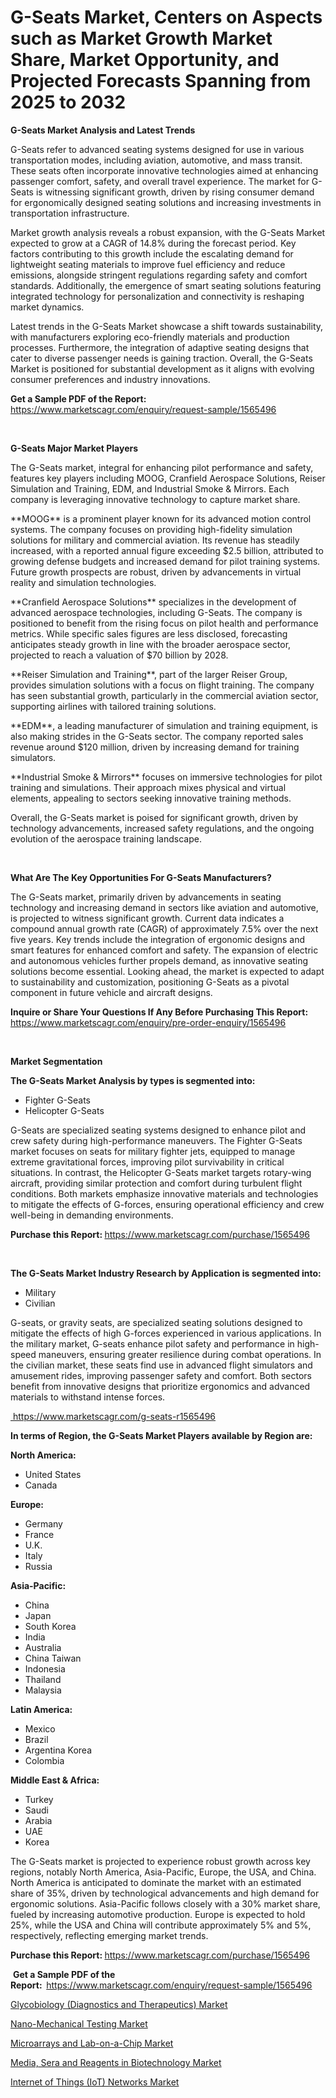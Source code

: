 <p><h1>G-Seats Market, Centers on Aspects such as Market Growth Market Share, Market Opportunity, and Projected Forecasts Spanning from 2025 to 2032</h1></p><p><strong>G-Seats Market Analysis and Latest Trends</strong></p>
<p><p>G-Seats refer to advanced seating systems designed for use in various transportation modes, including aviation, automotive, and mass transit. These seats often incorporate innovative technologies aimed at enhancing passenger comfort, safety, and overall travel experience. The market for G-Seats is witnessing significant growth, driven by rising consumer demand for ergonomically designed seating solutions and increasing investments in transportation infrastructure.</p><p>Market growth analysis reveals a robust expansion, with the G-Seats Market expected to grow at a CAGR of 14.8% during the forecast period. Key factors contributing to this growth include the escalating demand for lightweight seating materials to improve fuel efficiency and reduce emissions, alongside stringent regulations regarding safety and comfort standards. Additionally, the emergence of smart seating solutions featuring integrated technology for personalization and connectivity is reshaping market dynamics.</p><p>Latest trends in the G-Seats Market showcase a shift towards sustainability, with manufacturers exploring eco-friendly materials and production processes. Furthermore, the integration of adaptive seating designs that cater to diverse passenger needs is gaining traction. Overall, the G-Seats Market is positioned for substantial development as it aligns with evolving consumer preferences and industry innovations.</p></p>
<p><strong>Get a Sample PDF of the Report:&nbsp;</strong> <a href="https://www.marketscagr.com/enquiry/request-sample/1565496?utm_campaign=1944&utm_medium=2&utm_source=Github&utm_content=ia&utm_term=11042025&utm_id=g-seats">https://www.marketscagr.com/enquiry/request-sample/1565496</a></p>
<p>&nbsp;</p>
<p><strong>G-Seats Major Market Players</strong></p>
<p><p>The G-Seats market, integral for enhancing pilot performance and safety, features key players including MOOG, Cranfield Aerospace Solutions, Reiser Simulation and Training, EDM, and Industrial Smoke & Mirrors. Each company is leveraging innovative technology to capture market share.</p><p>**MOOG** is a prominent player known for its advanced motion control systems. The company focuses on providing high-fidelity simulation solutions for military and commercial aviation. Its revenue has steadily increased, with a reported annual figure exceeding $2.5 billion, attributed to growing defense budgets and increased demand for pilot training systems. Future growth prospects are robust, driven by advancements in virtual reality and simulation technologies.</p><p>**Cranfield Aerospace Solutions** specializes in the development of advanced aerospace technologies, including G-Seats. The company is positioned to benefit from the rising focus on pilot health and performance metrics. While specific sales figures are less disclosed, forecasting anticipates steady growth in line with the broader aerospace sector, projected to reach a valuation of $70 billion by 2028.</p><p>**Reiser Simulation and Training**, part of the larger Reiser Group, provides simulation solutions with a focus on flight training. The company has seen substantial growth, particularly in the commercial aviation sector, supporting airlines with tailored training solutions. </p><p>**EDM**, a leading manufacturer of simulation and training equipment, is also making strides in the G-Seats sector. The company reported sales revenue around $120 million, driven by increasing demand for training simulators.</p><p>**Industrial Smoke & Mirrors** focuses on immersive technologies for pilot training and simulations. Their approach mixes physical and virtual elements, appealing to sectors seeking innovative training methods.</p><p>Overall, the G-Seats market is poised for significant growth, driven by technology advancements, increased safety regulations, and the ongoing evolution of the aerospace training landscape.</p></p>
<p>&nbsp;</p>
<p><strong>What Are The Key Opportunities For G-Seats Manufacturers?</strong></p>
<p><p>The G-Seats market, primarily driven by advancements in seating technology and increasing demand in sectors like aviation and automotive, is projected to witness significant growth. Current data indicates a compound annual growth rate (CAGR) of approximately 7.5% over the next five years. Key trends include the integration of ergonomic designs and smart features for enhanced comfort and safety. The expansion of electric and autonomous vehicles further propels demand, as innovative seating solutions become essential. Looking ahead, the market is expected to adapt to sustainability and customization, positioning G-Seats as a pivotal component in future vehicle and aircraft designs.</p></p>
<p><strong>Inquire or Share Your Questions If Any Before Purchasing This Report:</strong> <a href="https://www.marketscagr.com/enquiry/pre-order-enquiry/1565496?utm_campaign=1944&utm_medium=2&utm_source=Github&utm_content=ia&utm_term=11042025&utm_id=g-seats">https://www.marketscagr.com/enquiry/pre-order-enquiry/1565496</a></p>
<p>&nbsp;</p>
<p><strong>Market Segmentation</strong></p>
<p><strong>The G-Seats Market Analysis by types is segmented into:</strong></p>
<p><ul><li>Fighter G-Seats</li><li>Helicopter G-Seats</li></ul></p>
<p><p>G-Seats are specialized seating systems designed to enhance pilot and crew safety during high-performance maneuvers. The Fighter G-Seats market focuses on seats for military fighter jets, equipped to manage extreme gravitational forces, improving pilot survivability in critical situations. In contrast, the Helicopter G-Seats market targets rotary-wing aircraft, providing similar protection and comfort during turbulent flight conditions. Both markets emphasize innovative materials and technologies to mitigate the effects of G-forces, ensuring operational efficiency and crew well-being in demanding environments.</p></p>
<p><strong>Purchase this Report:&nbsp;</strong><a href="https://www.marketscagr.com/purchase/1565496?utm_campaign=1944&utm_medium=2&utm_source=Github&utm_content=ia&utm_term=11042025&utm_id=g-seats">https://www.marketscagr.com/purchase/1565496</a></p>
<p>&nbsp;</p>
<p><strong>The G-Seats Market Industry Research by Application is segmented into:</strong></p>
<p><ul><li>Military</li><li>Civilian</li></ul></p>
<p><p>G-seats, or gravity seats, are specialized seating solutions designed to mitigate the effects of high G-forces experienced in various applications. In the military market, G-seats enhance pilot safety and performance in high-speed maneuvers, ensuring greater resilience during combat operations. In the civilian market, these seats find use in advanced flight simulators and amusement rides, improving passenger safety and comfort. Both sectors benefit from innovative designs that prioritize ergonomics and advanced materials to withstand intense forces.</p></p>
<p><a href="https://www.marketscagr.com/g-seats-r1565496?utm_campaign=1944&utm_medium=2&utm_source=Github&utm_content=ia&utm_term=11042025&utm_id=g-seats">&nbsp;https://www.marketscagr.com/g-seats-r1565496</a></p>
<p><strong>In terms of Region, the G-Seats Market Players available by Region are:</strong></p>
<p>
    <p> <strong> North America: </strong>
        <ul>
            <li>United States</li>
            <li>Canada</li>
        </ul>
        </p> 
    <p> <strong> Europe: </strong>
        <ul>
            <li>Germany</li>
            <li>France</li>
            <li>U.K.</li>
            <li>Italy</li>
            <li>Russia</li>
        </ul>
        </p> 
    <p> <strong> Asia-Pacific: </strong>
        <ul>
            <li>China</li>
            <li>Japan</li>
            <li>South Korea</li>
            <li>India</li>
            <li>Australia</li>
            <li>China Taiwan</li>
            <li>Indonesia</li>
            <li>Thailand</li>
            <li>Malaysia</li>
        </ul>
        </p> 
    <p> <strong> Latin America: </strong>
        <ul>
            <li>Mexico</li>
            <li>Brazil</li>
            <li>Argentina Korea</li>
            <li>Colombia</li>
        </ul>
        </p> 
    <p> <strong> Middle East & Africa: </strong>
        <ul>
            <li>Turkey</li>
            <li>Saudi</li>
            <li>Arabia</li>
            <li>UAE</li>
            <li>Korea</li>
        </ul>
    </p>
    </p>
<p><p>The G-Seats market is projected to experience robust growth across key regions, notably North America, Asia-Pacific, Europe, the USA, and China. North America is anticipated to dominate the market with an estimated share of 35%, driven by technological advancements and high demand for ergonomic solutions. Asia-Pacific follows closely with a 30% market share, fueled by increasing automotive production. Europe is expected to hold 25%, while the USA and China will contribute approximately 5% and 5%, respectively, reflecting emerging market trends.</p></p>
<p><strong>Purchase this Report: </strong><a href="https://www.marketscagr.com/purchase/1565496?utm_campaign=1944&utm_medium=2&utm_source=Github&utm_content=ia&utm_term=11042025&utm_id=g-seats">https://www.marketscagr.com/purchase/1565496</a></p>
<p>&nbsp;<strong>Get a Sample PDF of the Report:&nbsp;&nbsp;</strong><a href="https://www.marketscagr.com/enquiry/request-sample/1565496?utm_campaign=1944&utm_medium=2&utm_source=Github&utm_content=ia&utm_term=11042025&utm_id=g-seats">https://www.marketscagr.com/enquiry/request-sample/1565496</a></p>
<p><strong></strong></p>
<p><p><a href="https://github.com/organophelia8282/Market-Research-Report-List-1/blob/main/glycobiology-diagnostics-and-therapeutics-market.md?utm_campaign=1944&utm_medium=2&utm_source=Github&utm_content=ia&utm_term=11042025&utm_id=g-seats">Glycobiology (Diagnostics and Therapeutics) Market</a></p><p><a href="https://github.com/nacrehuipie/Market-Research-Report-List-1/blob/main/nano-mechanical-testing-market.md?utm_campaign=1944&utm_medium=2&utm_source=Github&utm_content=ia&utm_term=11042025&utm_id=g-seats">Nano-Mechanical Testing Market</a></p><p><a href="https://github.com/ugurgyuri/Market-Research-Report-List-1/blob/main/microarrays-and-lab-on-a-chip-market.md?utm_campaign=1944&utm_medium=2&utm_source=Github&utm_content=ia&utm_term=11042025&utm_id=g-seats">Microarrays and Lab-on-a-Chip Market</a></p><p><a href="https://github.com/miottaredlin79/Market-Research-Report-List-1/blob/main/media-sera-and-reagents-in-biotechnology-market.md?utm_campaign=1944&utm_medium=2&utm_source=Github&utm_content=ia&utm_term=11042025&utm_id=g-seats">Media, Sera and Reagents in Biotechnology Market</a></p><p><a href="https://github.com/paljuhubeyde/Market-Research-Report-List-1/blob/main/internet-of-things-iot-networks-market.md?utm_campaign=1944&utm_medium=2&utm_source=Github&utm_content=ia&utm_term=11042025&utm_id=g-seats">Internet of Things (IoT) Networks Market</a></p></p>